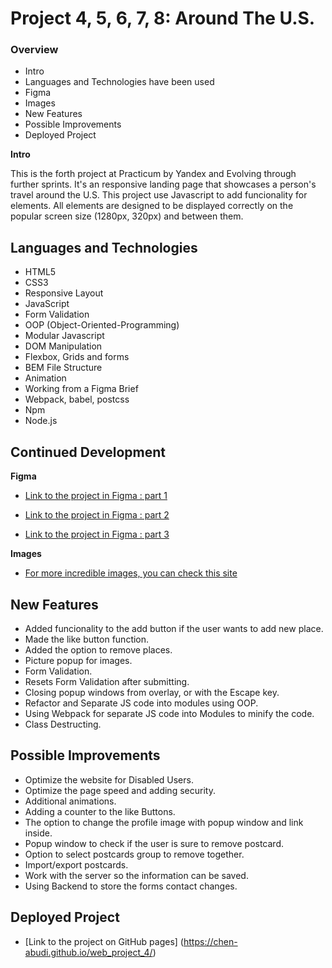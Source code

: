 # Project 4, 5, 6, 7, 8: Around The U.S.

### Overview

- Intro
- Languages and Technologies have been used
- Figma
- Images
- New Features
- Possible Improvements
- Deployed Project

**Intro**

This is the forth project at Practicum by Yandex and Evolving through further sprints.
It's an responsive landing page that showcases a person's travel around the U.S.
This project use Javascript to add funcionality for elements.
All elements are designed to be displayed correctly on the popular screen size (1280px, 320px) and between them.

## Languages and Technologies

- HTML5
- CSS3
- Responsive Layout
- JavaScript
- Form Validation
- OOP (Object-Oriented-Programming)
- Modular Javascript
- DOM Manipulation
- Flexbox, Grids and forms
- BEM File Structure
- Animation
- Working from a Figma Brief
- Webpack, babel, postcss
- Npm
- Node.js

## Continued Development

**Figma**

- [Link to the project in Figma : part 1](https://www.figma.com/file/SurN1jaeEQIhuZEDMhmWWf/Sprint-4-Around-The-U.S.-desktop-mobile?node-id=0%3A1)

- [Link to the project in Figma : part 2](https://www.figma.com/file/m79HxYeZpOXRw0Tz2eZGOV/Sprint-5%3A-Around-The-U.S.-%7C-desktop-%2B-mobile?node-id=0%3A1)

- [Link to the project in Figma : part 3](https://www.figma.com/file/05izwsCh3F3UsBmHfHhUFQ/Sprint-6%3A-Around-The-U.S.?node-id=0%3A1)

**Images**

- [For more incredible images, you can check this site](https://unsplash.com/)

## New Features

- Added funcionality to the add button if the user wants to add new place.
- Made the like button function.
- Added the option to remove places.
- Picture popup for images.
- Form Validation.
- Resets Form Validation after submitting.
- Closing popup windows from overlay, or with the Escape key.
- Refactor and Separate JS code into modules using OOP.
- Using Webpack for separate JS code into Modules to minify the code.
- Class Destructing.

## Possible Improvements

- Optimize the website for Disabled Users.
- Optimize the page speed and adding security.
- Additional animations.
- Adding a counter to the like Buttons.
- The option to change the profile image with popup window and link inside.
- Popup window to check if the user is sure to remove postcard.
- Option to select postcards group to remove together.
- Import/export postcards.
- Work with the server so the information can be saved.
- Using Backend to store the forms contact changes.

## Deployed Project

- [Link to the project on GitHub pages] (https://chen-abudi.github.io/web_project_4/)

